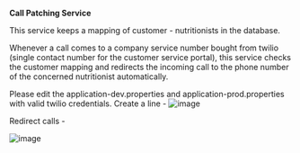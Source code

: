 **Call Patching Service**

This service keeps a mapping of customer - nutritionists in the database. 

Whenever a call comes to a company service number bought from twilio (single contact number for the customer service portal), this service checks the customer mapping and redirects the incoming call to the phone number of the concerned nutritionist automatically.

Please edit the application-dev.properties and application-prod.properties with valid twilio credentials.
Create a line - 
![image](https://user-images.githubusercontent.com/16417430/115112743-94830700-9fa4-11eb-9a60-7631e91a67d8.png)

Redirect calls -

![image](https://user-images.githubusercontent.com/16417430/115112731-86cd8180-9fa4-11eb-85c8-a2a3d9080ade.png)
